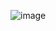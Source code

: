 ![image](https://user-images.githubusercontent.com/93179435/155256723-197208a2-1f96-45a6-8055-1c2c077142a3.png)
